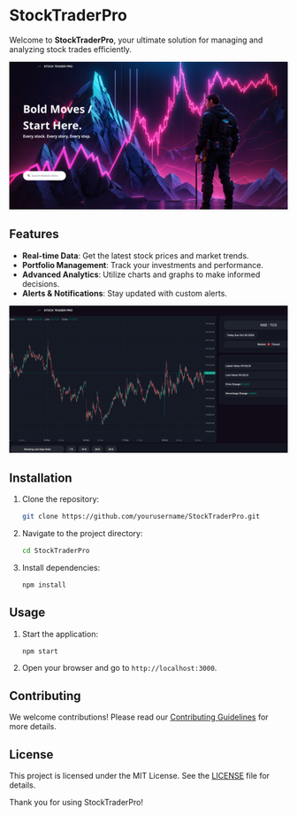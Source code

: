 # StockTraderPro

Welcome to **StockTraderPro**, your ultimate solution for managing and analyzing stock trades efficiently.

![Dashboard](./appImgs/hero.png)

## Features

- **Real-time Data**: Get the latest stock prices and market trends.
- **Portfolio Management**: Track your investments and performance.
- **Advanced Analytics**: Utilize charts and graphs to make informed decisions.
- **Alerts & Notifications**: Stay updated with custom alerts.

![Portfolio](./appImgs/stock-chart.png)

## Installation

1. Clone the repository:
   ```bash
   git clone https://github.com/yourusername/StockTraderPro.git
   ```
2. Navigate to the project directory:
   ```bash
   cd StockTraderPro
   ```
3. Install dependencies:
   ```bash
   npm install
   ```

## Usage

1. Start the application:
   ```bash
   npm start
   ```
2. Open your browser and go to `http://localhost:3000`.

## Contributing

We welcome contributions! Please read our [Contributing Guidelines](CONTRIBUTING.md) for more details.

## License

This project is licensed under the MIT License. See the [LICENSE](LICENSE) file for details.


Thank you for using StockTraderPro!
